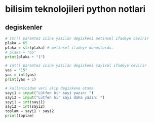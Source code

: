 # bilisim teknolojileri python notlari 
## degiskenler
```python
# str() parantez icine yazilan degiskeni metinsel ifadeye cevirir
plaka = 65
plaka = str(plaka) # metinsel ifadeye donusturdu.
# plaka = "65"
print(plaka + "1")
```

```python
# int() parantez icine yazilan degiskeni sayisal ifadeye cevirir
yas = "15"
yas = int(yas)
print(yas + 1)
```

```python
# kullanicidan veri alip degiskene atama
sayi1 = input("Lütfen bir sayi yazın: ")
sayi2 = input("Lütfen bir sayi daha yazın: ")
sayi1 = int(sayi1)
sayi2 = int(sayi2)
toplam = sayi1 + sayi2
print(toplam)
```
